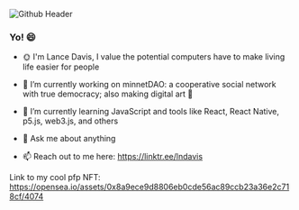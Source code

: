 ![Github Header](https://user-images.githubusercontent.com/40670744/152402343-f6899d2f-7cca-408e-aa1e-f810365e6d10.png)


### Yo! 😄
- 🌞 I'm Lance Davis, I value the potential computers have to make living life easier for people

- 🔭 I’m currently working on minnetDAO: a cooperative social network with true democracy; also making digital art 🎨

- 🌱 I’m currently learning JavaScript and tools like React, React Native, p5.js, web3.js, and others

- 💬 Ask me about anything

- 📫 Reach out to me here: https://linktr.ee/lndavis

Link to my cool pfp NFT: https://opensea.io/assets/0x8a9ece9d8806eb0cde56ac89ccb23a36e2c718cf/4074

<!--
**lndavis6/lndavis6** is a ✨ _special_ ✨ repository because its `README.md` (this file) appears on your GitHub profile.

Here are some ideas to get you started:

- 🔭 I’m currently working on ...
- 🌱 I’m currently learning ...
- 👯 I’m looking to collaborate on ...
- 🤔 I’m looking for help with ...
- 💬 Ask me about ...
- 📫 How to reach me: ...
- 😄 Pronouns: ...
- ⚡ Fun fact: ...
-->
